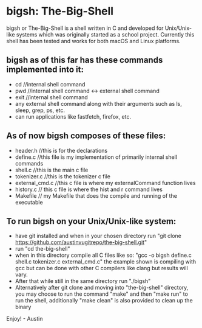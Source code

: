 # bigsh: The-Big-Shell

bigsh or The-Big-Shell is a shell written in C and developed for Unix/Unix-like systems which was originally started as a school project.
Currently this shell has been tested and works for both macOS and Linux platforms.

bigsh as of this far has these commands implemented into it:
--------------------------------------------------------------
 - cd //internal shell command
 - pwd //internal shell command <-> external shell command
 - exit //internal shell command
 - any external shell command along with their arguments such as ls, sleep, grep, ps, etc.
 - can run applications like fastfetch, firefox, etc.

As of now bigsh	composes of these files:
-------------------------------------------------------------
 - header.h //this is for the declarations
 - define.c //this file is my implementation of primarily internal shell commands
 - shell.c  //this is the main c file
 - tokenizer.c //this is the tokenizer c file
 - external_cmd.c //this c file is where my externalCommand function lives
 - history.c // this c file is where the hist and r command lives
 - Makefile // my Makefile that does the compile and running of the executable

To run bigsh on your Unix/Unix-like system:
-------------------------------------------------------------
 - have git installed and when in your chosen directory run "git clone https://github.com/austinvugitrepo/the-big-shell.git"
 - run "cd the-big-shell"
 - when in this directory compile all C files like so: "gcc -o bigsh define.c shell.c tokenizer.c external_cmd.c" the example shown is compiling with gcc but can be done with other C compilers like clang but results will vary.
 - After that while still in the same directory run "./bigsh"
 - Alternatively after git clone and moving into "the-big-shell" directory, you may choose to run the command "make" and then "make run" to run the shell, additionally "make clean" is also provided to clean up the binary

Enjoy! - Austin
